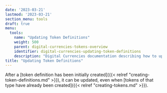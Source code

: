 ```yaml
---
date: '2023-03-21'
lastmod: '2023-03-21'
section_menu: tools
draft: true
menu:
  tools:
    name: "Updating Token Definitions"
    weight: 500
    parent: digital-currencies-tokens-overview
    identifier: digital-currencies-updating-token-definitions
    description: "Digital Currencies documentation describing how to update existing token definitions via the GUI"
title: "Updating Token Definitions"
---
```


After a [token definition has been initially created]({{< relref "creating-token-definitions.md" >}}), it can be updated, even when [tokens of that type have already been created]({{< relref "creating-tokens.md" >}}).

